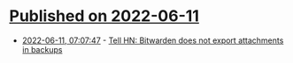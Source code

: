 # [Published on 2022-06-11](index.md)

* [2022-06-11, 07:07:47](https://news.ycombinator.com/item?id=31702594) - [Tell HN: Bitwarden does not export attachments in backups](https://news.ycombinator.com/item?id=31702594)
